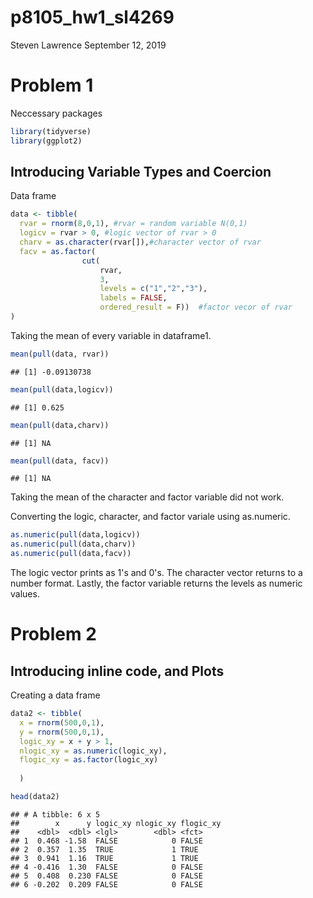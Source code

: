 p8105\_hw1\_sl4269
================
Steven Lawrence
September 12, 2019

Problem 1
=========

Neccessary packages

``` r
library(tidyverse)
library(ggplot2)
```

Introducing Variable Types and Coercion
---------------------------------------

Data frame

``` r
data <- tibble(
  rvar = rnorm(8,0,1), #rvar = random variable N(0,1)
  logicv = rvar > 0, #logic vector of rvar > 0
  charv = as.character(rvar[]),#character vector of rvar
  facv = as.factor(
                cut(
                    rvar, 
                    3,
                    levels = c("1","2","3"), 
                    labels = FALSE, 
                    ordered_result = F))  #factor vecor of rvar 
)
```

Taking the mean of every variable in dataframe1.

``` r
mean(pull(data, rvar))
```

    ## [1] -0.09130738

``` r
mean(pull(data,logicv))
```

    ## [1] 0.625

``` r
mean(pull(data,charv))
```

    ## [1] NA

``` r
mean(pull(data, facv))
```

    ## [1] NA

Taking the mean of the character and factor variable did not work.

Converting the logic, character, and factor variale using as.numeric.

``` r
as.numeric(pull(data,logicv))
as.numeric(pull(data,charv))
as.numeric(pull(data,facv))
```

The logic vector prints as 1's and 0's. The character vector returns to a number format. Lastly, the factor variable returns the levels as numeric values.

Problem 2
=========

Introducing inline code, and Plots
----------------------------------

Creating a data frame

``` r
data2 <- tibble(
  x = rnorm(500,0,1),
  y = rnorm(500,0,1),
  logic_xy = x + y > 1,
  nlogic_xy = as.numeric(logic_xy),
  flogic_xy = as.factor(logic_xy)
  
  )

head(data2)
```

    ## # A tibble: 6 x 5
    ##        x      y logic_xy nlogic_xy flogic_xy
    ##    <dbl>  <dbl> <lgl>        <dbl> <fct>    
    ## 1  0.468 -1.58  FALSE            0 FALSE    
    ## 2  0.357  1.35  TRUE             1 TRUE     
    ## 3  0.941  1.16  TRUE             1 TRUE     
    ## 4 -0.416  1.30  FALSE            0 FALSE    
    ## 5  0.408  0.230 FALSE            0 FALSE    
    ## 6 -0.202  0.209 FALSE            0 FALSE
